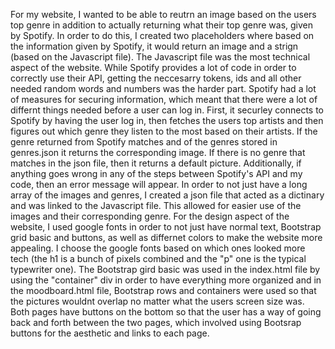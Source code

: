 For my website, I wanted to be able to reutrn an image based on the users top genre in addition to actually returning what their top genre was, given by Spotify. In order to do this, I created two placeholders where based on the information given by Spotify, it would return an image and a strign (based on the Javascript file). 
The Javascript file was the most technical aspect of the website. While Spotify provides a lot of code in order to correctly use their API, getting the neccesarry tokens, ids and all other needed random words and numbers was the harder part. Spotify had a lot of measures for securing information, which meant that there were a lot of differnt things needed before a user can log in. First, it securley connects to Spotify by having the user log in, then fetches the users top artists and then figures out which genre they listen to the most based on their artists. If the genre returned from Spotify matches and of the genres stored in genres.json it returns the corresponding image. If there is no genre that matches in the json file, then it returns a default picture. Additionally, if anything goes wrong in any of the steps between Spotify's API and my code, then an error message will appear. 
In order to not just have a long array of the images and genres, I created a json file that acted as a dictinary and was linked to the Javascript file. This allowed for easier use of the images and their corresponding genre. 
For the design aspect of the website, I used google fonts in order to not just have normal text, Bootstrap grid basic and buttons, as well as differnet colors to make the website more appealing. I choose the google fonts based on which ones looked more tech (the h1 is a bunch of pixels combined and the "p" one is the typical typewriter one). The Bootstrap gird basic was used in the index.html file by using the "container" div in order to have everything more organized and in the moodboard.html file, Bootstrap rows and containers were used so that the pictures wouldnt overlap no matter what the users screen size was. Both pages have buttons on the bottom so that the user has a way of going back and forth between the two pages, which involved using Bootsrap buttons for the aesthetic and links to each page. 